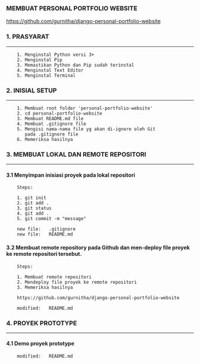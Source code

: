### MEMBUAT PERSONAL PORTFOLIO WEBSITE
https://github.com/gurnitha/django-personal-portfolio-website


### 1. PRASYARAT
----------------

        1. Menginstal Python versi 3+ 
        2. Menginstal Pip
        3. Memastikan Python dan Pip sudah terinstal
        4. Menginstal Text Editor
        5. Menginstal Terminal



### 2. INISIAL SETUP
--------------------

        1. Membuat root folder 'personal-portfolio-website'
        2. cd personal-portfolio-website
        3. Membuat README.md file
        4. Membuat .gitignore file
        5. Mengisi nama-nama file yg akan di-ignore oleh Git
           pada .gitignore file
        6. Memeriksa hasilnya



### 3. MEMBUAT LOKAL DAN REMOTE REPOSITORI
------------------------------------------

#### 3.1 Menyimpan inisiasi proyek pada lokal repositori

        Steps:

        1. git init
        2. git add .
        3. git status
        4. git add .
        5. git commit -m "message"

        new file:   .gitignore
        new file:   README.md


#### 3.2 Membuat remote repository pada Github dan men-deploy file proyek ke remote repositori tersebut.

        Steps:

        1. Membuat remote repositori
        2. Mendeploy file proyek ke remote repositori
        3. Memeriksa hasilnya

        https://github.com/gurnitha/django-personal-portfolio-website 

        modified:   README.md



### 4. PROYEK PROTOTYPE
-----------------------

#### 4.1 Demo proyek prototype

        modified:   README.md
